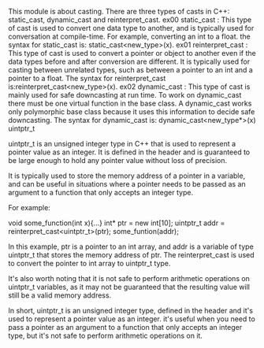 This module is about casting. There are three types of casts in C++: static_cast, dynamic_cast and reinterpret_cast.
ex00
    static_cast : This type of cast is used to convert one data type to another, and is typically used for conversation  at compile-time. For example, converting an int to a float. the syntax for static_cast is: static_cast<new_type>(x).
ex01
    reinterpret_cast : This type of cast is used to convert a pointer or object to another even if the data types before and after conversion are different. It is typically used for casting between unrelated types, such as between a pointer to an int and a pointer to a float. The syntax for reinterpret_cast is:reinterpret_cast<new_type>(x).
ex02
    dynamic_cast : This type of cast is mainly used for safe downcasting at run time. To work on dynamic_cast there must be one virtual function in the base class. A dynamic_cast works only polymorphic base class because it uses this information to decide safe downcasting. The syntax for dynamic_cast is: dynamic_cast<new_type*>(x)
uintptr_t

uintptr_t is an unsigned integer type in C++ that is used to represent a pointer value as an integer. It is defined in the <cstdint> header and is guaranteed to be large enough to hold any pointer value without loss of precision.

It is typically used to store the memory address of a pointer in a variable, and can be useful in situations where a pointer needs to be passed as an argument to a function that only accepts an integer type.

For example:

void some_function(int x){...}
int* ptr = new int[10];
uintptr_t addr = reinterpret_cast<uintptr_t>(ptr);
some_funtion(addr);

In this example, ptr is a pointer to an int array, and addr is a variable of type uintptr_t that stores the memory address of ptr. The reinterpret_cast is used to convert the pointer to int array to uintptr_t type.

It's also worth noting that it is not safe to perform arithmetic operations on uintptr_t variables, as it may not be guaranteed that the resulting value will still be a valid memory address.

In short, uintptr_t is an unsigned integer type, defined in the <cstdint> header and it's used to represent a pointer value as an integer. it's useful when you need to pass a pointer as an argument to a function that only accepts an integer type, but it's not safe to perform arithmetic operations on it.
